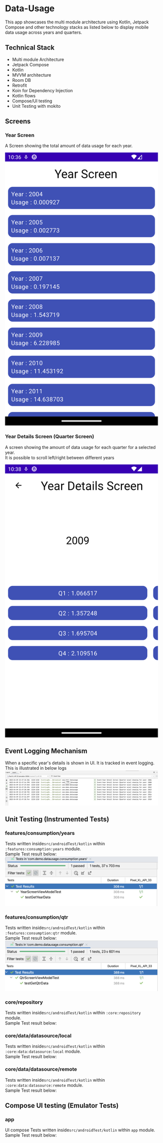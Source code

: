 # Data-Usage
This app showcases the multi module architecture using Kotlin, Jetpack Compose and other technology stacks as listed below
to display mobile data usage across years and quarters.

## Technical Stack
- Multi module Architecture
- Jetpack Compose
- Kotlin
- MVVM architecture
- Room DB
- Retrofit
- Koin for Dependency Injection
- Kotlin flows
- Compose/UI testing
- Unit Testing with mokito

## Screens
### Year Screen

A Screen showing the total amount of data usage for each year.

![YearScreen](./screenshots/YearScreen_1.png)

### Year Details Screen (Quarter Screen)

A screen showing the amount of data usage for each quarter for a selected year.<br>
It is possible to scroll left/right between different years

![YearDetailScreen](./screenshots/YearDetailsScreen_1.png)

## Event Logging Mechanism

When a specific year's details is shown in UI. It is tracked in event logging.<br>
This is illustrated in below logs
![EventLogging](./screenshots/EventLoggingLogs.png)

## Unit Testing (Instrumented Tests)

### features/consumption/years

Tests written inside``src/androidTest/kotlin`` within ``:features:consumption:years`` module.<br>
Sample Test result below:
![YearScreenViewModelTestResults](./screenshots/YearScreenViewModelTestResults.png)

### features/consumption/qtr

Tests written inside``src/androidTest/kotlin`` within ``:features:consumption:qtr`` module.<br>
Sample Test result below:
![QtrScreenViewModelTestResults](./screenshots/QtrScreenViewModelTestResults.png)

### core/repository

Tests written inside``src/androidTest/kotlin`` within ``:core:repository`` module.<br>
Sample Test result below:

### core/data/datasource/local

Tests written inside``src/androidTest/kotlin`` within ``:core:data:datasource:local`` module.<br>
Sample Test result below:

### core/data/datasource/remote

Tests written inside``src/androidTest/kotlin`` within ``:core:data:datasource:remote`` module.<br>
Sample Test result below:

## Compose UI testing (Emulator Tests)

### app 
UI compose Tests written inside``src/androidTest/kotlin`` within ``app`` module.<br>
Sample Test result below:

